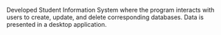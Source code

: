 Developed Student Information System where the program interacts with users to create, update, and delete corresponding databases. Data is presented in a desktop application.
